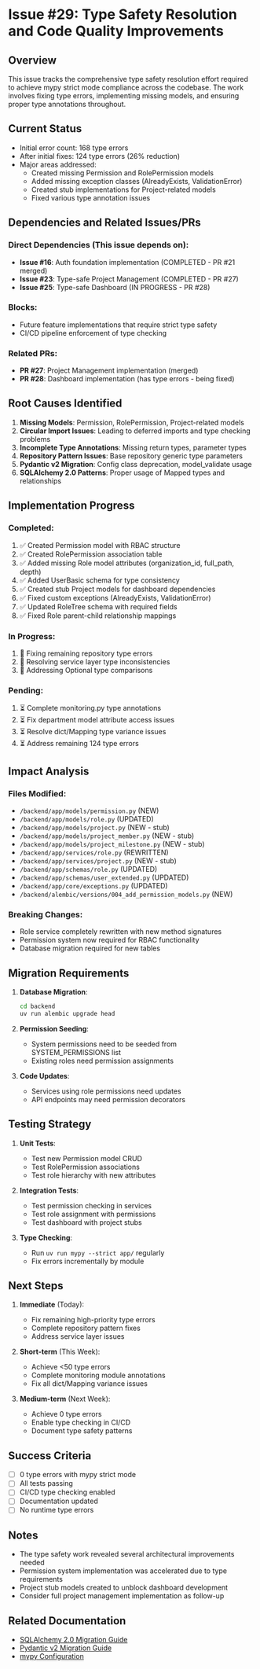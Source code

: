 # Issue #29: Type Safety Resolution and Code Quality Improvements

## Overview
This issue tracks the comprehensive type safety resolution effort required to achieve mypy strict mode compliance across the codebase. The work involves fixing type errors, implementing missing models, and ensuring proper type annotations throughout.

## Current Status
- Initial error count: 168 type errors
- After initial fixes: 124 type errors (26% reduction)
- Major areas addressed:
  - Created missing Permission and RolePermission models
  - Added missing exception classes (AlreadyExists, ValidationError)
  - Created stub implementations for Project-related models
  - Fixed various type annotation issues

## Dependencies and Related Issues/PRs

### Direct Dependencies (This issue depends on):
- **Issue #16**: Auth foundation implementation (COMPLETED - PR #21 merged)
- **Issue #23**: Type-safe Project Management (COMPLETED - PR #27)
- **Issue #25**: Type-safe Dashboard (IN PROGRESS - PR #28)

### Blocks:
- Future feature implementations that require strict type safety
- CI/CD pipeline enforcement of type checking

### Related PRs:
- **PR #27**: Project Management implementation (merged)
- **PR #28**: Dashboard implementation (has type errors - being fixed)

## Root Causes Identified

1. **Missing Models**: Permission, RolePermission, Project-related models
2. **Circular Import Issues**: Leading to deferred imports and type checking problems
3. **Incomplete Type Annotations**: Missing return types, parameter types
4. **Repository Pattern Issues**: Base repository generic type parameters
5. **Pydantic v2 Migration**: Config class deprecation, model_validate usage
6. **SQLAlchemy 2.0 Patterns**: Proper usage of Mapped types and relationships

## Implementation Progress

### Completed:
1. ✅ Created Permission model with RBAC structure
2. ✅ Created RolePermission association table
3. ✅ Added missing Role model attributes (organization_id, full_path, depth)
4. ✅ Added UserBasic schema for type consistency
5. ✅ Created stub Project models for dashboard dependencies
6. ✅ Fixed custom exceptions (AlreadyExists, ValidationError)
7. ✅ Updated RoleTree schema with required fields
8. ✅ Fixed Role parent-child relationship mappings

### In Progress:
1. 🔄 Fixing remaining repository type errors
2. 🔄 Resolving service layer type inconsistencies
3. 🔄 Addressing Optional type comparisons

### Pending:
1. ⏳ Complete monitoring.py type annotations
2. ⏳ Fix department model attribute access issues
3. ⏳ Resolve dict/Mapping type variance issues
4. ⏳ Address remaining 124 type errors

## Impact Analysis

### Files Modified:
- `/backend/app/models/permission.py` (NEW)
- `/backend/app/models/role.py` (UPDATED)
- `/backend/app/models/project.py` (NEW - stub)
- `/backend/app/models/project_member.py` (NEW - stub)
- `/backend/app/models/project_milestone.py` (NEW - stub)
- `/backend/app/services/role.py` (REWRITTEN)
- `/backend/app/services/project.py` (NEW - stub)
- `/backend/app/schemas/role.py` (UPDATED)
- `/backend/app/schemas/user_extended.py` (UPDATED)
- `/backend/app/core/exceptions.py` (UPDATED)
- `/backend/alembic/versions/004_add_permission_models.py` (NEW)

### Breaking Changes:
- Role service completely rewritten with new method signatures
- Permission system now required for RBAC functionality
- Database migration required for new tables

## Migration Requirements

1. **Database Migration**:
   ```bash
   cd backend
   uv run alembic upgrade head
   ```

2. **Permission Seeding**:
   - System permissions need to be seeded from SYSTEM_PERMISSIONS list
   - Existing roles need permission assignments

3. **Code Updates**:
   - Services using role permissions need updates
   - API endpoints may need permission decorators

## Testing Strategy

1. **Unit Tests**:
   - Test new Permission model CRUD
   - Test RolePermission associations
   - Test role hierarchy with new attributes

2. **Integration Tests**:
   - Test permission checking in services
   - Test role assignment with permissions
   - Test dashboard with project stubs

3. **Type Checking**:
   - Run `uv run mypy --strict app/` regularly
   - Fix errors incrementally by module

## Next Steps

1. **Immediate** (Today):
   - Fix remaining high-priority type errors
   - Complete repository pattern fixes
   - Address service layer issues

2. **Short-term** (This Week):
   - Achieve <50 type errors
   - Complete monitoring module annotations
   - Fix all dict/Mapping variance issues

3. **Medium-term** (Next Week):
   - Achieve 0 type errors
   - Enable type checking in CI/CD
   - Document type safety patterns

## Success Criteria

- [ ] 0 type errors with mypy strict mode
- [ ] All tests passing
- [ ] CI/CD type checking enabled
- [ ] Documentation updated
- [ ] No runtime type errors

## Notes

- The type safety work revealed several architectural improvements needed
- Permission system implementation was accelerated due to type requirements
- Project stub models created to unblock dashboard development
- Consider full project management implementation as follow-up

## Related Documentation

- [SQLAlchemy 2.0 Migration Guide](https://docs.sqlalchemy.org/en/20/changelog/migration_20.html)
- [Pydantic v2 Migration Guide](https://docs.pydantic.dev/latest/migration/)
- [mypy Configuration](https://mypy.readthedocs.io/en/stable/config_file.html)